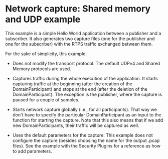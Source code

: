 # Network capture: Shared memory and UDP example

This example is a simple Hello World application between a publisher and a
subscriber. It also generates two capture files (one for the publisher and one
for the subscriber) with the RTPS traffic exchanged between them.

For the sake of simplicity, this example:

* Does not modify the transport protocol. The default UDPv4 and Shared Memory
  protocols are used.

* Captures traffic during the whole execution of the application. It starts
  capturing traffic at the beginning (after the creation of the
  DomainParticipant) and stops at the end (after the deletion of the
  DomainParticipant). The exception is the publisher, where the capture is
  paused for a couple of samples.

* Starts network capture globally (i.e., for all participants). That way we
  don't have to specify the particular DomainParticipant as an input to the
  function for starting the capture. Note that this also means that if we add
  new DomainParticipants, their traffic will be captured as well.

* Uses the default parameters for the capture. This example does not configure
  the capture (besides choosing the name for the output .pcap files).
  See the example with the Security Plugins for a reference as how to add
  parameters.
